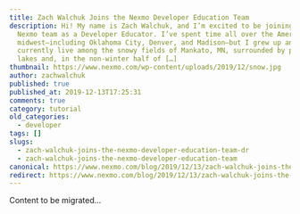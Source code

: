 ```yaml
---
title: Zach Walchuk Joins the Nexmo Developer Education Team
description: Hi! My name is Zach Walchuk, and I’m excited to be joining the
  Nexmo team as a Developer Educator. I’ve spent time all over the American
  midwest—including Oklahoma City, Denver, and Madison—but I grew up and
  currently live among the snowy fields of Mankato, MN, surrounded by plentiful
  lakes and, in the non-winter half of […]
thumbnail: https://www.nexmo.com/wp-content/uploads/2019/12/snow.jpg
author: zachwalchuk
published: true
published_at: 2019-12-13T17:25:31
comments: true
category: tutorial
old_categories:
  - developer
tags: []
slugs:
  - zach-walchuk-joins-the-nexmo-developer-education-team-dr
  - zach-walchuk-joins-the-nexmo-developer-education-team
canonical: https://www.nexmo.com/blog/2019/12/13/zach-walchuk-joins-the-nexmo-developer-education-team-dr
redirect: https://www.nexmo.com/blog/2019/12/13/zach-walchuk-joins-the-nexmo-developer-education-team-dr
---
```

Content to be migrated...